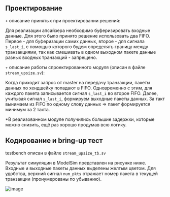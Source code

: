 ## Проектирование
◦ описание принятых при проектировании решений:

Для реализации апсайзера необходимо буферизировать входные данные. Для этого было принято решение использовать два FIFO. Первое - для буферизации самих данных, второе - для сигнала `s_last_i`, с помощью которого будем определять границу между транзакциями, так как смешивать в одном выходном пакете данные разных  входных транзакций - запрещено. 

◦ описание работы спроектированного модуля (описан в файле `stream_upsize.sv`):

Когда приходит запрос от master на передачу транзакции, пакеты данных по хендшейку попадают в FIFO. Одновременно с этим, для каждого пакета записывается сигнал `s_last_i` во второе FIFO.
Далее, учитывая сигнал `s_last_i`, формируем выходные пакеты данных. За такт вынимаем из FIFO по одному слову данных => пакет формируется минимум за 2 такта.

*В реализованном модуле получились большие задержки, которые можно снизить, ещё раз хорошо продумав всю логику. 

## Кодирование и bring-up тест 
testbench описан в файле `stream_upsize_tb.sv`

Результат симуляции в ModelSim представлен на рисунке ниже. Входные и выходные пакеты данных выделены желтым цветом. Для удобства, верхний сигнал `num_pkts` отражает номер пакета в текущей транзакции (пронумерованы по убыванию).

![image](https://i2.paste.pics/29fb3daebae98a3b40205cf78fe2e0c1.png?rand=7XeE3MyS8t)
